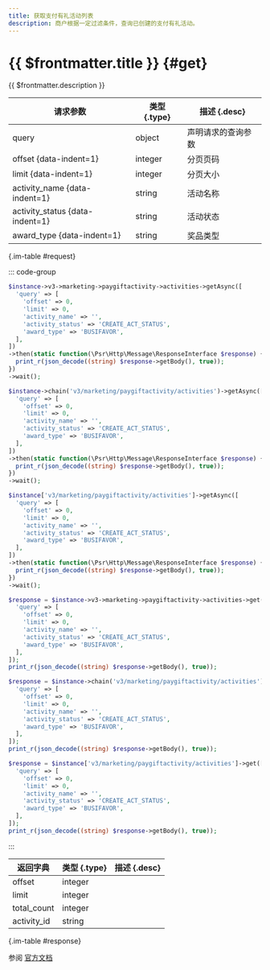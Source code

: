 ```yaml
---
title: 获取支付有礼活动列表
description: 商户根据一定过滤条件，查询已创建的支付有礼活动。
---
```


# {{ $frontmatter.title }} {#get}

{{ $frontmatter.description }}

| 请求参数 | 类型 {.type} | 描述 {.desc}
| --- | --- | ---
| query | object | 声明请求的查询参数
| offset {data-indent=1} | integer | 分页页码
| limit {data-indent=1} | integer | 分页大小
| activity_name {data-indent=1} | string | 活动名称
| activity_status {data-indent=1} | string | 活动状态
| award_type {data-indent=1} | string | 奖品类型

{.im-table #request}

::: code-group

```php [异步纯链式]
$instance->v3->marketing->paygiftactivity->activities->getAsync([
  'query' => [
    'offset' => 0,
    'limit' => 0,
    'activity_name' => '',
    'activity_status' => 'CREATE_ACT_STATUS',
    'award_type' => 'BUSIFAVOR',
  ],
])
->then(static function(\Psr\Http\Message\ResponseInterface $response) {
  print_r(json_decode((string) $response->getBody(), true));
})
->wait();
```

```php [异步声明式]
$instance->chain('v3/marketing/paygiftactivity/activities')->getAsync([
  'query' => [
    'offset' => 0,
    'limit' => 0,
    'activity_name' => '',
    'activity_status' => 'CREATE_ACT_STATUS',
    'award_type' => 'BUSIFAVOR',
  ],
])
->then(static function(\Psr\Http\Message\ResponseInterface $response) {
  print_r(json_decode((string) $response->getBody(), true));
})
->wait();
```

```php [异步属性式]
$instance['v3/marketing/paygiftactivity/activities']->getAsync([
  'query' => [
    'offset' => 0,
    'limit' => 0,
    'activity_name' => '',
    'activity_status' => 'CREATE_ACT_STATUS',
    'award_type' => 'BUSIFAVOR',
  ],
])
->then(static function(\Psr\Http\Message\ResponseInterface $response) {
  print_r(json_decode((string) $response->getBody(), true));
})
->wait();
```

```php [同步纯链式]
$response = $instance->v3->marketing->paygiftactivity->activities->get([
  'query' => [
    'offset' => 0,
    'limit' => 0,
    'activity_name' => '',
    'activity_status' => 'CREATE_ACT_STATUS',
    'award_type' => 'BUSIFAVOR',
  ],
]);
print_r(json_decode((string) $response->getBody(), true));
```

```php [同步声明式]
$response = $instance->chain('v3/marketing/paygiftactivity/activities')->get([
  'query' => [
    'offset' => 0,
    'limit' => 0,
    'activity_name' => '',
    'activity_status' => 'CREATE_ACT_STATUS',
    'award_type' => 'BUSIFAVOR',
  ],
]);
print_r(json_decode((string) $response->getBody(), true));
```

```php [同步属性式]
$response = $instance['v3/marketing/paygiftactivity/activities']->get([
  'query' => [
    'offset' => 0,
    'limit' => 0,
    'activity_name' => '',
    'activity_status' => 'CREATE_ACT_STATUS',
    'award_type' => 'BUSIFAVOR',
  ],
]);
print_r(json_decode((string) $response->getBody(), true));
```

:::

| 返回字典 | 类型 {.type} | 描述 {.desc}
| --- | --- | ---
| offset | integer | 
| limit | integer | 
| total_count | integer | 
| activity_id | string | 

{.im-table #response}

参阅 [官方文档](https://pay.weixin.qq.com/wiki/doc/apiv3/wxpay/marketing/paygiftactivity/chapter3_9.shtml)
